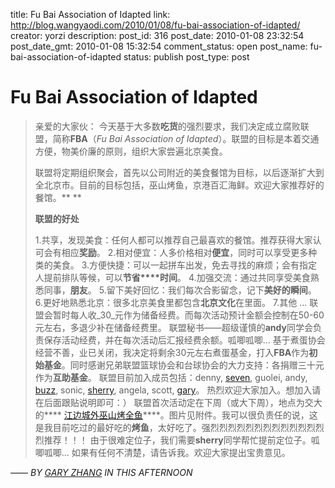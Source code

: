 title: Fu Bai Association of Idapted
link: http://blog.wangyaodi.com/2010/01/08/fu-bai-association-of-idapted/
creator: yorzi
description: 
post_id: 316
post_date: 2010-01-08 23:32:54
post_date_gmt: 2010-01-08 15:32:54
comment_status: open
post_name: fu-bai-association-of-idapted
status: publish
post_type: post

# Fu Bai Association of Idapted

> 亲爱的大家伙： 今天基于大多数**吃货**的强烈要求，我们决定成立腐败联盟，简称**FBA**（_Fu Bai Association of Idapted_）。联盟的目标是本着交通方便，物美价廉的原则，组织大家尝遍北京美食。 
> 
> 联盟将定期组织聚会，首先以公司附近的美食餐馆为目标，以后逐渐扩大到全北京市。目前的目标包括，巫山烤鱼，京港百汇海鲜。欢迎大家推荐好的餐馆。** **
> 
> **联盟的好处**
> 
> 1.共享，发现美食：任何人都可以推荐自己最喜欢的餐馆。推荐获得大家认可会有相应**奖励**。 2.相对便宜：人多价格相对**便宜**，同时可以享受更多种类的美食。 3.方便快捷：可以一起拼车出发，免去寻找的麻烦；会有指定人提前排队等候，可以**节省****时间**。 4.加强交流：通过共同享受美食熟悉同事，**朋友**。 5.留下美好回忆：我们每次合影留念，记下**美好的瞬间**。 6.更好地熟悉北京：很多北京美食里都包含**北京文化**在里面。 7.其他 ... 联盟会暂时每人收_30_元作为储备经费。而每次活动预计金额会控制在50-60元左右，多退少补在储备经费里。 联盟秘书——超级谨慎的**andy**同学会负责保存活动经费，并在每次活动后汇报经费余额。呱唧呱唧... 基于煮蛋协会经营不善，业已关闭，我决定将剩余30元左右煮蛋基金，打入**FBA**作为**初始基金**。同时感谢兄弟联盟篮球协会和台球协会的大力支持：各捐赠三十元作为**互助基金**。 联盟目前加入成员包括：denny, [seven](http://www.dujinfang.com), guolei, andy, [buzz](http://www.lijiapeng.com), sonic, [sherry](http://blog.163.com/wowo_ninini/), angela, scott, [gary](http://zhangzhe.heroku.com)。 热烈欢迎大家加入。想加入请在后面跟贴说明即可：） 联盟首次活动定在下周（或大下周），地点为交大的**** [江边城外巫山烤全鱼](http://www.dianping.com/shop/516382)****。图片见附件。我可以很负责任的说，这是我目前吃过的最好吃的**烤鱼**，太好吃了。强烈烈烈烈烈烈烈烈烈烈烈烈烈烈推荐！！！ 由于很难定位子，我们需要**sherry**同学帮忙提前定位子。呱唧呱唧... 如果有任何不清楚，请告诉我。欢迎大家提出宝贵意见。

_—— BY [GARY ZHANG](http://zhangzhe.heroku.com) IN THIS AFTERNOON_